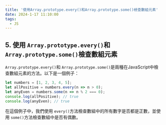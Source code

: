 ```yaml
---
title: '使用Array.prototype.every()和Array.prototype.some()檢查數組元素'
date: 2024-1-17 11:10:00
tags:
  - JS
---
```

## 5. 使用 `Array.prototype.every()`和 `Array.prototype.some()`檢查數組元素

`Array.prototype.every()`和 `Array.prototype.some()`是兩種在JavaScript中檢查數組元素的方法。以下是一個例子：

```javascript
let numbers = [1, 2, 3, 4, 5];
let allPositive = numbers.every(n => n > 0);
let anyEven = numbers.some(n => n % 2 === 0);
console.log(allPositive); // true
console.log(anyEven); // true
```

在這個例子中，我們使用 `every()`方法檢查數組中的所有數字是否都是正數，並使用 `some()`方法檢查數組中是否有偶數。
